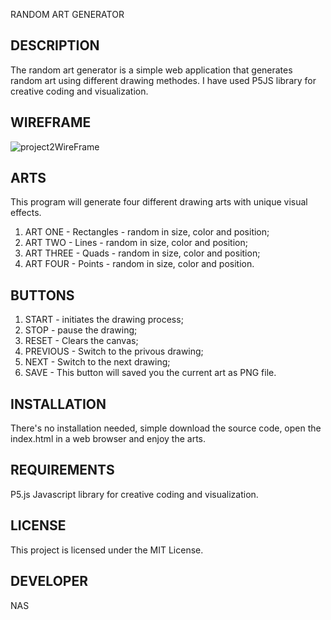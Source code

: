 RANDOM ART GENERATOR

## DESCRIPTION

The random art generator is a simple web application that generates random art using different drawing methodes. I have used P5JS library for creative coding and visualization.

## WIREFRAME

![project2WireFrame](https://github.com/naskhan23/project22/assets/147349178/85e7d5a9-c8b3-4324-816d-76c7461763a5)

## ARTS

This program will generate four different drawing arts with unique visual effects. 

1) ART ONE - Rectangles - random in size, color and position;
2) ART TWO - Lines - random in size, color and position;
3) ART THREE - Quads - random in size, color and position;
4) ART FOUR - Points - random in size, color and position.

## BUTTONS

1) START - initiates the drawing process;
2) STOP - pause the drawing;
3) RESET - Clears the canvas;
4) PREVIOUS - Switch to the privous drawing;
5) NEXT - Switch to the next drawing;
6) SAVE - This button will saved you the current art as PNG file.

## INSTALLATION

There's no installation needed, simple download the source code, open the index.html in a web browser and enjoy the arts.

## REQUIREMENTS

P5.js Javascript library for creative coding and visualization.

## LICENSE 

This project is licensed under the MIT License.

## DEVELOPER

NAS

